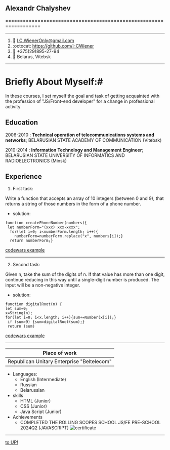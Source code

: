 ## <a id="title1">Alexandr Chalyshev</a>
==================================================================
-------------------     ----------------------------
1. 📧                   I.C.WienerOnly@gmail.com
2. :octocat:            https://github.com/I-CWiener
3. 📱                   +375(29)895-27-94
4. 🌇                   Belarus, Vitebsk
-------------------     ----------------------------

# Briefly About Myself:#
In these courses, I set myself the goal and task of getting acquainted with the profession of "JS/Front-end developer" for a change in professional activity

Education
---------

2006-2010 
:   **Technical operation of 
telecommunications systems and networks**; 
BELARUSIAN STATE ACADEMY OF COMMUNICATION 
(Vitebsk)

2010-2014
:   **Information Technology and Management Engineer**; 
BELARUSIAN STATE UNIVERSITY OF INFORMATICS AND RADIOELECTRONICS (Minsk)

Experience
----------
1.  First task:

 Write a function that accepts an array of 10 integers (between 0 and 9), that returns a string of those numbers in the form of a phone number.
* solution:
```
function createPhoneNumber(numbers){
 let numberForm="(xxx) xxx-xxxx";
  for(let i=0; i<numberForm.length; i++){
    numberForm=numberForm.replace("x", numbers[i]);}
  return numberForm;}
```
[codewars example](https://www.codewars.com/kata/525f50e3b73515a6db000b83/train/javascript "example of a solution on the site")

----------
2. Second task:

Given n, take the sum of the digits of n. If that value has more than one digit, continue reducing in this way until a single-digit number is produced. The input will be a non-negative integer.
* solution:
```
function digitalRoot(n) {
let sum=0;
x=String(n);
for(let i=0; i<x.length; i++){sum+=Number(x[i]);}
 if (sum>9) {sum=digitalRoot(sum);} 
 return (sum)
```
[codewars example](https://www.codewars.com/kata/541c8630095125aba6000c00/train/javascript "example of a solution on the site")

----------------------------------------
|Place of work|
|:---------:|
| Republican Unitary Enterprise "Beltelecom"|
* Languages:
     * English (Intermediate)
     * Russian 
     * Belarussian
* skills
    * HTML (Junior)
    * CSS (Junior)
    * Java Script (Junior)
* Achievements
    *  COMPLETED THE ROLLING SCOPES SCHOOL JS/FE PRE-SCHOOL 2024Q2 (JAVASCRIPT)
  ![certificate](/images/certificate.png)

----------------------------------------
[to UP!](#title1)
    

